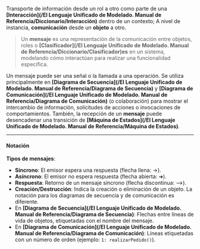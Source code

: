 Transporte de información desde un rol a otro como parte de una **[Interacción](/El Lenguaje Unificado de Modelado. Manual de Referencia/Diccionario/Interacción)** dentro de un contexto; 
A nivel de instancia, **comunicación** desde un **objeto** a otro.
> Un **mensaje** es una representación de la comunicación entre objetos, roles o **[Clasificador](/El Lenguaje Unificado de Modelado. Manual de Referencia/Diccionario/Clasificador)es** en un sistema, modelando cómo interactúan para realizar una funcionalidad específica.

Un mensaje puede ser una señal o la llamada a una operación.
Se utiliza principalmente en **[Diagrama de Secuencia](/El Lenguaje Unificado de Modelado. Manual de Referencia/Diagrama de Secuencia)** y **[Diagrama de Comunicación](/El Lenguaje Unificado de Modelado. Manual de Referencia/Diagrama de Comunicación)** (o colaboración) para mostrar el intercambio de información, solicitudes de acciones o invocaciones de comportamientos.
También, la recepción de un **mensaje** puede desencadenar una transición de **[Máquina de Estados](/El Lenguaje Unificado de Modelado. Manual de Referencia/Máquina de Estados)**.
****
#### **Notación**
**Tipos de mensajes**:
- **Síncrono**: El emisor espera una respuesta (flecha llena: →).
- **Asíncrono**: El emisor no espera respuesta (flecha abierta: ➜).
- **Respuesta**: Retorno de un mensaje síncrono (flecha discontinua: -->).
- **Creación/Destrucción**: Indica la creación o eliminación de un objeto.
La notación para los diagramas de secuencia y de comunicación es diferente.
- En **[Diagrama de Secuencia](/El Lenguaje Unificado de Modelado. Manual de Referencia/Diagrama de Secuencia)**: Flechas entre líneas de vida de objetos, etiquetadas con el nombre del mensaje.
- En **[Diagrama de Comunicación](/El Lenguaje Unificado de Modelado. Manual de Referencia/Diagrama de Comunicación)**: Líneas etiquetadas con un número de orden (ejemplo: `1: realizarPedido()`).
